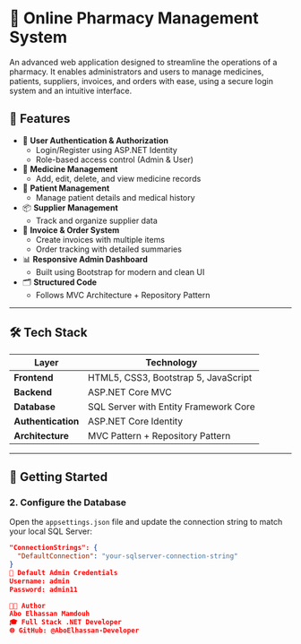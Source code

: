 # 💊 Online Pharmacy Management System

An advanced web application designed to streamline the operations of a pharmacy. It enables administrators and users to manage medicines, patients, suppliers, invoices, and orders with ease, using a secure login system and an intuitive interface.



## 🚀 Features

- 🔐 **User Authentication & Authorization**
  - Login/Register using ASP.NET Identity
  - Role-based access control (Admin & User)
- 💊 **Medicine Management**
  - Add, edit, delete, and view medicine records
- 👥 **Patient Management**
  - Manage patient details and medical history
- 📦 **Supplier Management**
  - Track and organize supplier data
- 🧾 **Invoice & Order System**
  - Create invoices with multiple items
  - Order tracking with detailed summaries
- 📊 **Responsive Admin Dashboard**
  - Built using Bootstrap for modern and clean UI
- 🗂️ **Structured Code**
  - Follows MVC Architecture + Repository Pattern

---

## 🛠️ Tech Stack

| Layer               | Technology                             |
|--------------------|-----------------------------------------|
| **Frontend**        | HTML5, CSS3, Bootstrap 5, JavaScript    |
| **Backend**         | ASP.NET Core MVC                        |
| **Database**        | SQL Server with Entity Framework Core   |
| **Authentication**  | ASP.NET Core Identity                   |
| **Architecture**    | MVC Pattern + Repository Pattern        |

---

## 🧰 Getting Started

### 2. Configure the Database

Open the `appsettings.json` file and update the connection string to match your local SQL Server:

```json
"ConnectionStrings": {
  "DefaultConnection": "your-sqlserver-connection-string"
}
👤 Default Admin Credentials
Username: admin
Password: admin11

🧑‍💻 Author
Abo Elhassan Mamdouh
🎓 Full Stack .NET Developer
🌐 GitHub: @AboElhassan-Developer


